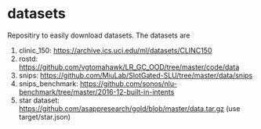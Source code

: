 # datasets
Repositiry to easily download datasets. The datasets are
1. clinic_150: https://archive.ics.uci.edu/ml/datasets/CLINC150
2. rostd: https://github.com/vgtomahawk/LR_GC_OOD/tree/master/code/data
3. snips: https://github.com/MiuLab/SlotGated-SLU/tree/master/data/snips
4. snips_benchmark: https://github.com/sonos/nlu-benchmark/tree/master/2016-12-built-in-intents 
5. star dataset: https://github.com/asappresearch/gold/blob/master/data.tar.gz (use target/star.json)
